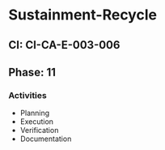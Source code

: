 # Sustainment-Recycle

## CI: CI-CA-E-003-006
## Phase: 11

### Activities
- Planning
- Execution
- Verification
- Documentation
